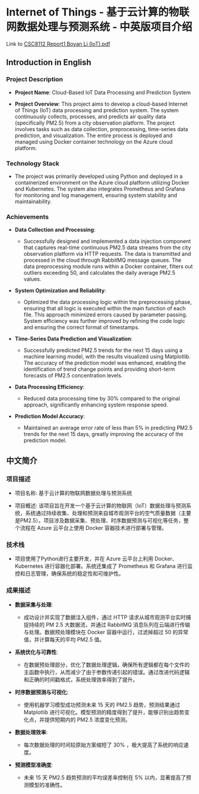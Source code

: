 # Internet of Things - 基于云计算的物联网数据处理与预测系统 - 中英版项目介绍
Link to [CSC8112 Report1 Boyan Li (IoT).pdf](https://github.com/boyan-uni/IoT-Internet-of-Things/blob/master/CSC8112%20Report1%20Boyan%20Li%20(IoT).pdf)

## Introduction in English

### Project Description

- **Project Name**: Cloud-Based IoT Data Processing and Prediction System

- **Project Overview**: This project aims to develop a cloud-based Internet of Things (IoT) data processing and prediction system. The system continuously collects, processes, and predicts air quality data (specifically PM2.5) from a city observation platform. The project involves tasks such as data collection, preprocessing, time-series data prediction, and visualization. The entire process is deployed and managed using Docker container technology on the Azure cloud platform.

### Technology Stack

- The project was primarily developed using Python and deployed in a containerized environment on the Azure cloud platform utilizing Docker and Kubernetes. The system also integrates Prometheus and Grafana for monitoring and log management, ensuring system stability and maintainability.

### Achievements

- **Data Collection and Processing**:

  - Successfully designed and implemented a data injection component that captures real-time continuous PM2.5 data streams from the city observation platform via HTTP requests. The data is transmitted and processed in the cloud through RabbitMQ message queues. The data preprocessing module runs within a Docker container, filters out outliers exceeding 50, and calculates the daily average PM2.5 values.

- **System Optimization and Reliability**:

  - Optimized the data processing logic within the preprocessing phase, ensuring that all logic is executed within the main function of each file. This approach minimized errors caused by parameter passing. System efficiency was further improved by refining the code logic and ensuring the correct format of timestamps.

- **Time-Series Data Prediction and Visualization**:

  - Successfully predicted PM2.5 trends for the next 15 days using a machine learning model, with the results visualized using Matplotlib. The accuracy of the prediction model was enhanced, enabling the identification of trend change points and providing short-term forecasts of PM2.5 concentration levels.
  
- **Data Processing Efficiency**:

  - Reduced data processing time by 30% compared to the original approach, significantly enhancing system response speed.
  
- **Prediction Model Accuracy**:

  - Maintained an average error rate of less than 5% in predicting PM2.5 trends for the next 15 days, greatly improving the accuracy of the prediction model.



## 中文简介

### 项目描述

- 项目名称: 基于云计算的物联网数据处理与预测系统

- 项目概述: 该项目旨在开发一个基于云计算的物联网（IoT）数据处理与预测系统，系统通过持续收集、处理和预测来自城市观测平台的空气质量数据（主要是PM2.5）。项目涉及数据采集、预处理、时序数据预测与可视化等任务，整个流程在 Azure 云平台上使用 Docker 容器技术进行部署与管理。

### 技术栈

- 项目使用了Python进行主要开发，并在 Azure 云平台上利用 Docker、Kubernetes 进行容器化部署。系统还集成了 Prometheus 和 Grafana 进行监控和日志管理，确保系统的稳定性和可维护性。

### 成果描述

- **数据采集与处理**:

  - 成功设计并实现了数据注入组件，通过 HTTP 请求从城市观测平台实时捕捉持续的 PM 2.5 大数据流，并通过 RabbitMQ 消息队列在云端进行传输与处理。数据预处理模块在 Docker 容器中运行，过滤掉超过 50 的异常值，并计算每天的平均 PM2.5 值。

- **系统优化与可靠性**:

  - 在数据预处理部分，优化了数据处理逻辑，确保所有逻辑都在每个文件的主函数中执行，从而减少了由于参数传递引起的错误。通过改进代码逻辑和正确的时间戳格式，系统处理效率得到了提升。

- **时序数据预测与可视化**:

  - 使用机器学习模型成功预测未来 15 天的 PM2.5 趋势，预测结果通过 Matplotlib 进行可视化。模型预测的精度得到了提升，能够识别出趋势变化点，并提供短期内的 PM2.5 浓度变化预测。
  
- **数据处理效率**:

  - 每次数据处理的时间较原始方案缩短了 30% ，极大提高了系统的响应速度。
  
- **预测模型准确度**:

  - 未来 15 天 PM2.5 趋势预测的平均误差率控制在 5% 以内，显著提高了预测模型的准确性。
 
  
